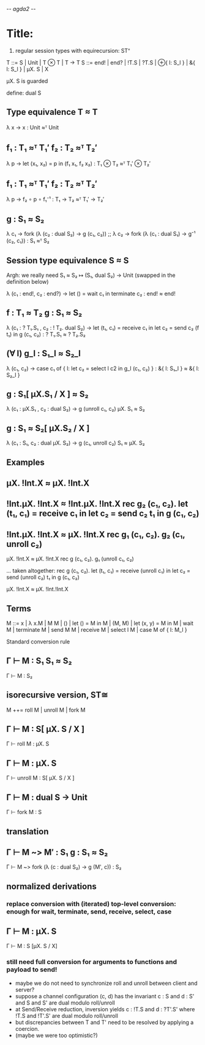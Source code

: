 -*- agda2 -*-

# Title: 

1. regular session types with equirecursion: ST⁼

T ::= S | Unit | T ⊗ T | T → T
S ::= end! | end? | !T.S | ?T.S | ⊕{ l: S_l } | &{ l: S_l } | μX. S | X

μX. S is guarded

define: dual S

## Type equivalence  T ≈ T

λ x → x : Unit ≈ᵀ Unit

f₁ : T₁ ≈ᵀ T₁′
f₂ : T₂ ≈ᵀ T₂′
--------------------
λ p → let (x₁, x₂) = p in (f₁ x₁, f₂ x₂)
: T₁ ⊗ T₂ ≈ᵀ T₁′ ⊗ T₂′

f₁ : T₁ ≈ᵀ T₁′
f₂ : T₂ ≈ᵀ T₂′
--------------------
λ p → f₂ ∘ p ∘ f₁⁻¹
: T₁ → T₂ ≈ᵀ T₁′ → T₂′

g : S₁ ≈ S₂
-------------------------------------------
λ c₁ → fork (λ (c₂ : dual S₂) → g (c₁, c₂))
;; λ c₂ → fork (λ (c₁ : dual S₁) → g⁻¹ (c₂, c₁))
: S₁ ≈ᵀ S₂


## Session type equivalence  S ≈ S

Argh: we really need
S₁ ≈ S₂  ↦   (S₁, dual S₂) → Unit
(swapped in the definition below)

λ (c₁ : end!, c₂ : end?) → let () = wait c₁ in terminate c₂
:
end! ≈ end!

f : T₁ ≈ T₂
g : S₁ ≈ S₂
-----------------
λ (c₁ : ? T₁.S₁ , c₂ : ! T₂. dual S₂) →  let (t₁, c₁) = receive c₁ in let c₂ = send c₂ (f t₁) in g (c₁, c₂)
:
? T₁.S₁ ≈ ? T₂.S₂

(∀ l) g_l : S₁_l ≈ S₂_l
----------------------------
λ (c₁,          c₂) →      case c₁ of { l: let c₂ = select l c2 in g_l (c₁, c₂) }
:
&{ l: S₁_l } ≈ &{ l: S₂_l }

g : S₁[ μX.S₁ / X ] ≈ S₂
--------------------
λ (c₁ : μX.S₁ , c₂ : dual S₂) → g (unroll c₁, c₂)
μX. S₁ ≈ S₂

g : S₁ ≈ S₂[ μX.S₂ / X ]
--------------------
λ (c₁ : S₁, c₂ : dual μX. S₂) → g (c₁, unroll c₂)
S₁ ≈ μX. S₂

## Examples

μX. !Int.X ≈ μX. !Int.X
----------------------------------------
!Int.μX. !Int.X ≈ !Int.μX. !Int.X         rec g₂ (c₁, c₂). let (t₁, c₁) = receive c₁ in let c₂ = send c₂ t₁ in g (c₁, c₂)
----------------------------------------
!Int.μX. !Int.X ≈ μX. !Int.X              rec g₁ (c₁, c₂). g₂ (c₁, unroll c₂)
----------------------------------------
μX. !Int.X ≈ μX. !Int.X                   rec g (c₁, c₂). g₁ (unroll c₁, c₂)

... taken altogether:	rec g (c₁, c₂). let (t₁, c₁) = receive (unroll c₁) in let c₂ = send (unroll c₂) t₁ in g (c₁, c₂)

μX. !Int.X ≈ μX. !Int.!Int.X

## Terms

M ::= x | λ x.M | M M | () | let () = M in M | (M, M) | let (x, y) = M in M
  | wait M | terminate M | send M M | receive M | select l M | case M of { l: M_l }

Standard conversion rule

Γ ⊢ M : S₁      S₁ ≈ S₂
-----------------------
Γ ⊢ M : S₂


## isorecursive version, ST≅


M ++= roll M | unroll M | fork M

Γ ⊢ M : S[ μX. S / X ]
----------------------
Γ ⊢ roll M : μX. S

Γ ⊢ M : μX. S
-----------------------------
Γ ⊢ unroll M : S[ μX. S / X ]

Γ ⊢ M : dual S → Unit
---------------------
Γ ⊢ fork M : S

## translation

Γ ⊢ M ~> M′ : S₁
g : S₁ ≈ S₂
------------------------------------------------
Γ ⊢ M ~> fork (λ (c : dual S₂) → g (M', c)) : S₂

## normalized derivations

### replace conversion with (iterated) top-level conversion: enough for wait, terminate, send, receive, select, case

Γ ⊢ M : μX. S
---------------------
Γ ⊢ M : S [μX. S / X]

### still need full conversion for arguments to functions and payload to send!

* maybe we do not need to synchronize roll and unroll between client and server?
* suppose a channel configuration (c, d) has the invariant c : S and d : S' and S and S' are dual modulo roll/unroll
* at Send/Receive reduction, inversion yields c : !T.S and d : ?T'.S' where !T.S and !T'.S' are dual modulo roll/unroll
* but discrepancies between T and T' need to be resolved by applying a coercion.
* (maybe we were too optimistic?)
